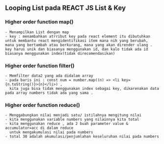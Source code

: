## Looping List pada REACT JS List & Key

### Higher order function map()

    - Menampilkan List dengan map
    - key : menambahkan atrribut key pada react element itu dibutuhkan
    untuk membantu react mengidentifikasi item mana nih yang berubah,
    mana yang bertambah atau berkurang, mana yang akan dirender ulang .
    key harus unik dan biasanya menggunakan id, dan kalo tidak ada id
    biasanya menggunakan index(tidak direcomendasikan)

### Higher order function filter()

    - Memfilter data2 yang ada didalam array
    - pada baris ini : const num = number.map((n) => <li key={n.toString()}>{n}</li>) ,
      kita juga bisa tidak menggunakan index sebagai key, dikarenakan data pada array numbers tidak ada yang sama .

### Higher order function reduce()

    - Menggabungkan nilai menjadi satu/ istilahnya mengitung nilai
    - kita menggunakan variable numbers yang nilainnya kita total
    - kita menggunakan reduce , ada 2 buah parameter value & accumulator=acc di dalam reduce
      untuk mengakumulasi nilai pada numbers
    - total 30 adalah akumulasi/penjumlahan keseluruhan nilai pada numbers
